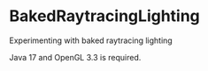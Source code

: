 # BakedRaytracingLighting
Experimenting with baked raytracing lighting

Java 17 and OpenGL 3.3 is required.
